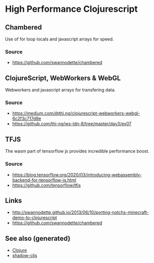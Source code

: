 # High Performance Clojurescript

## Chambered

Use of for loop locals and javascript arrays for speed.

### Source

-   <https://github.com/swannodette/chambered>

## ClojureScript, WebWorkers & WebGL

Webworkers and javascript arrays for transfering data.

### Source

-   <https://medium.com/@thi.ng/clojurescript-webworkers-webgl-6c2f3c717d9e>
-   <https://github.com/thi-ng/ws-ldn-8/tree/master/day3/ex07>

## TFJS

The wasm part of tensorflow js provides incredible performance boost.

### Source

-   <https://blog.tensorflow.org/2020/03/introducing-webassembly-backend-for-tensorflow-js.html>
-   <https://github.com/tensorflow/tfjs>

## Links

-   <http://swannodette.github.io/2013/06/10/porting-notchs-minecraft-demo-to-clojurescript>
-   <https://github.com/swannodette/chambered>

## See also (generated)

-   [Clojure](./../decks/clojure.md)
-   [shadow-cljs](./20200430154647-shadow_cljs.md)
